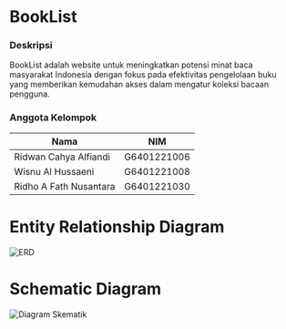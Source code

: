 # BookList
  
### Deskripsi
BookList adalah website untuk meningkatkan potensi minat baca masyarakat Indonesia 
dengan fokus pada efektivitas pengelolaan buku yang memberikan kemudahan akses dalam mengatur koleksi bacaan pengguna.

### Anggota Kelompok
| Nama          | NIM |
| ------------- | ------------- |
| Ridwan Cahya Alfiandi  | G6401221006 |
| Wisnu Al Hussaeni  | G6401221008  |
| Ridho A Fath Nusantara | G6401221030|


# Entity Relationship Diagram
![ERD](https://github.com/ridhoalfathnusantara/Booklist/assets/142669331/5ac3774e-4031-4440-9d2e-faeca19b5f7a)

# Schematic Diagram
![Diagram Skematik](https://github.com/ridhoalfathnusantara/Booklist/assets/142669331/9f276074-8153-40a6-8205-b7453f96aba5)
